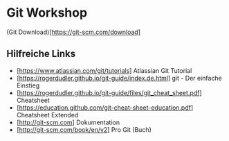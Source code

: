 # Git Workshop

(Git Download)[https://git-scm.com/download]


## Hilfreiche Links
- [https://www.atlassian.com/git/tutorials] Atlassian Git Tutorial
- [https://rogerdudler.github.io/git-guide/index.de.html] git - Der einfache Einstieg
- [https://rogerdudler.github.io/git-guide/files/git_cheat_sheet.pdf] Cheatsheet
- [https://education.github.com/git-cheat-sheet-education.pdf] Cheatsheet Extended
- [http://git-scm.com] Dokumentation
- [http://git-scm.com/book/en/v2] Pro Git (Buch)
